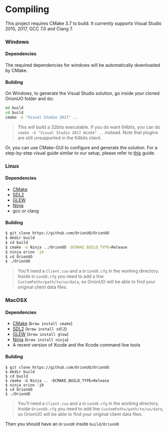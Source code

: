 # Compiling

This project requires CMake 3.7 to build. It currently supports Visual Studio 2015, 2017, GCC 7.0 and Clang 7.

### Windows

#### Dependencies

The required dependencies for windows will be automatically downloaded by CMake.

#### Building

On Windows, to generate the Visual Studio solution, go inside your cloned OrionUO folder and do:

```bat
md build
cd build
cmake -G "Visual Studio 2017" ..
```

  > This will build a 32bits executable. If you do want 64bits, you can do `cmake -G "Visual Studio 2017 Win64" ..` instead. Note that plugins are still unsupported in the 64bits client.

Or, you can use CMake-GUI to configure and generate the solution. For a step-by-step visual guide similar to our setup, please refer to [this](https://github.com/yuzu-emu/yuzu/wiki/Building-for-Windows) guide.

### Linux

#### Dependencies

* [CMake](https://cmake.org/)
* [SDL2](https://www.libsdl.org/download-2.0.php)
* [GLEW](http://glew.sourceforge.net/)
* [Ninja](https://ninja-build.org/)
* gcc or clang

#### Building

```bash
$ git clone https://github.com/OrionUO/OrionUO
$ mkdir build
$ cd build
$ cmake -G Ninja ../OrionUO -DCMAKE_BUILD_TYPE=Release
$ ninja orion -j8
$ cd OrionUO
$ ./OrionUO
```

  > You'll need a `Client.cuo` and a `OrionUO.cfg` in the working directory. Inside `OrionUO.cfg` you need to add a line `CustomPath=/path/to/uo/data`, so OrionUO will be able to find your original client data files.

### MacOSX

#### Dependencies

* [CMake](https://cmake.org/) (`brew install cmake`)
* [SDL2](https://www.libsdl.org/download-2.0.php) (`brew install sdl2`)
* [GLEW](http://glew.sourceforge.net/) (`brew install glew`)
* [Ninja](https://ninja-build.org/) (`brew install ninja`)
* A recent version of Xcode and the Xcode command line tools

#### Building

```
$ git clone https://github.com/OrionUO/OrionUO
$ mkdir build
$ cd build
$ cmake -G Ninja .. -DCMAKE_BUILD_TYPE=Release
$ ninja orion -j8
$ cd OrionUO
$ ./OrionUO
```
  > You'll need a `Client.cuo` and a `OrionUO.cfg` in the working directory. Inside `OrionUO.cfg` you need to add line `CustomPath=/path/to/uo/data`, so OrionUO will be able to find your original client data files.

Then you should have an `OrionUO` inside `build/OrionUO`